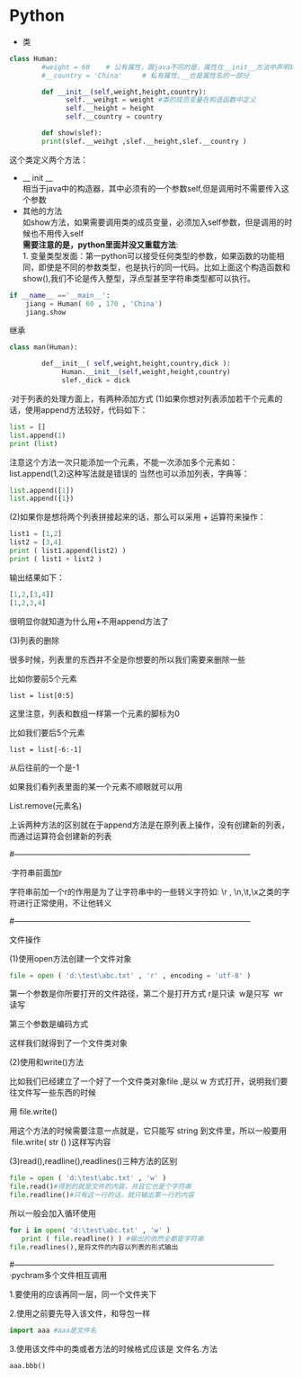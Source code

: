 # Python

* 类
```python
class Human:
        #weight = 60    # 公有属性，跟java不同的是，属性在__init__方法中声明即可
        #__country = 'China'     # 私有属性,__也是属性名的一部分

        def __init__(self,weight,height,country):  
              self.__weihgt = weight #类的成员变量在构造函数中定义
              self.__height = height
              self.__country = country

        def show(slef):
        print(slef.__weihgt ,slef.__height,slef.__country )
```
这个类定义两个方法：
*  __ init __
</br>相当于java中的构造器，其中必须有的一个参数self,但是调用时不需要传入这个参数
* 其他的方法
</br>如show方法，如果需要调用类的成员变量，必须加入self参数，但是调用的时候也不用传入self
</br>**需要注意的是，python里面并没又重载方法**:
        </br>1. 变量类型发面：第一python可以接受任何类型的参数，如果函数的功能相同，即使是不同的参数类型，也是执行的同一代码。比如上面这个构造函数和show(),我们不论是传入整型，浮点型甚至字符串类型都可以执行。
        </br>

```python
if __name__ =='__main__':
    jiang = Human( 60 , 170 , 'China')
    jiang.show
```
继承
```python
class man(Human):

        def__init__( self,weight,height,country,dick ):
             Human.__init__(self,weight,height,country)
             slef._dick = dick
```

·对于列表的处理方面上，有两种添加方式
(1)如果你想对列表添加若干个元素的话，使用append方法较好，代码如下：
```python
list = []
list.append(1)
print (list)
```
注意这个方法一次只能添加一个元素，不能一次添加多个元素如：
list.append(1,2)这种写法就是错误的
当然也可以添加列表，字典等：
```python
list.append([1])
list.append({1})
```
(2)如果你是想将两个列表拼接起来的话，那么可以采用 + 运算符来操作：
```python
list1 = [1,2]
list2 = [3,4]
print ( list1.append(list2) )
print ( list1 + list2 )
```
输出结果如下：
```python
[1,2,[3,4]]
[1,2,3,4]
```
很明显你就知道为什么用+不用append方法了

(3)列表的删除

很多时候，列表里的东西并不全是你想要的所以我们需要来删除一些

比如你要前5个元素
```pyhton
list = list[0:5] 

```
这里注意，列表和数组一样第一个元素的脚标为0

比如我们要后5个元素
```pyhton
list = list[-6:-1]
```
从后往前的一个是-1

如果我们看列表里面的某一个元素不顺眼就可以用

List.remove(元素名)

上诉两种方法的区别就在于append方法是在原列表上操作，没有创建新的列表，而通过运算符会创建新的列表

#——————————————————————————————

·字符串前面加r

字符串前加一个r的作用是为了让字符串中的一些转义字符如:  \r , \n,\t,\x之类的字符进行正常使用，不让他转义

#——————————————————————————————

文件操作

(1)使用open方法创建一个文件对象
```python
file = open ( 'd:\test\abc.txt' , 'r' , encoding = 'utf-8' )
```
第一个参数是你所要打开的文件路径，第二个是打开方式  r是只读  w是只写  wr 读写

第三个参数是编码方式

这样我们就得到了一个文件类对象

(2)使用和write()方法

比如我们已经建立了一个好了一个文件类对象file ,是以 w 方式打开，说明我们要往文件写一些东西的时候

用 file.write()

用这个方法的时候需要注意一点就是，它只能写 string 到文件里，所以一般要用  file.write( str () )这样写内容

(3)read(),readline(),readlines()三种方法的区别
```python
file = open ( 'd:\test\abc.txt' , 'w' )
file.read()#得到的就是文件的内容，并且它也是个字符串
file.readline()#只有这一行的话，就只输出第一行的内容
```
所以一般会加入循环使用
```python
for i in open( 'd:\test\abc.txt' , 'w' )
   print ( file.readline() ) #输出的依然全都是字符串
file.readlines(),是将文件的内容以列表的形式输出
```
#—————————————————————————————————
·pychram多个文件相互调用

1.要使用的应该再同一层，同一个文件夹下

2.使用之前要先导入该文件，和导包一样
```python
import aaa #aaa是文件名
```
3.使用该文件中的类或者方法的时候格式应该是  文件名.方法
```python
aaa.bbb()
```
